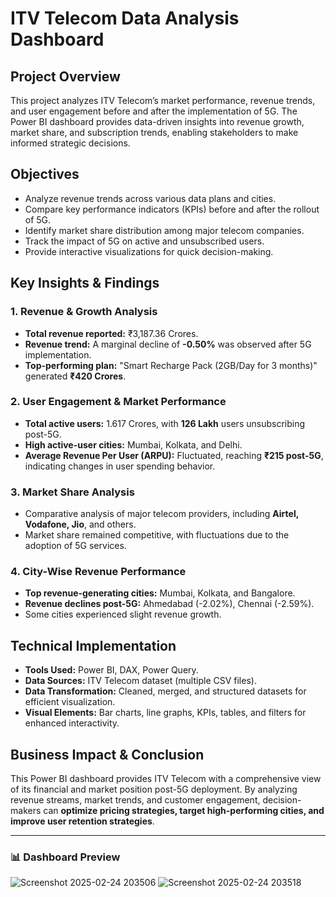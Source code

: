 # ITV Telecom Data Analysis Dashboard

## Project Overview
This project analyzes ITV Telecom’s market performance, revenue trends, and user engagement before and after the implementation of 5G. The Power BI dashboard provides data-driven insights into revenue growth, market share, and subscription trends, enabling stakeholders to make informed strategic decisions.

## Objectives
- Analyze revenue trends across various data plans and cities.
- Compare key performance indicators (KPIs) before and after the rollout of 5G.
- Identify market share distribution among major telecom companies.
- Track the impact of 5G on active and unsubscribed users.
- Provide interactive visualizations for quick decision-making.

## Key Insights & Findings
### 1. Revenue & Growth Analysis
- **Total revenue reported:** ₹3,187.36 Crores.
- **Revenue trend:** A marginal decline of **-0.50%** was observed after 5G implementation.
- **Top-performing plan:** "Smart Recharge Pack (2GB/Day for 3 months)" generated **₹420 Crores**.

### 2. User Engagement & Market Performance
- **Total active users:** 1.617 Crores, with **126 Lakh** users unsubscribing post-5G.
- **High active-user cities:** Mumbai, Kolkata, and Delhi.
- **Average Revenue Per User (ARPU):** Fluctuated, reaching **₹215 post-5G**, indicating changes in user spending behavior.

### 3. Market Share Analysis
- Comparative analysis of major telecom providers, including **Airtel, Vodafone, Jio**, and others.
- Market share remained competitive, with fluctuations due to the adoption of 5G services.

### 4. City-Wise Revenue Performance
- **Top revenue-generating cities:** Mumbai, Kolkata, and Bangalore.
- **Revenue declines post-5G:** Ahmedabad (-2.02%), Chennai (-2.59%).
- Some cities experienced slight revenue growth.

## Technical Implementation
- **Tools Used:** Power BI, DAX, Power Query.
- **Data Sources:** ITV Telecom dataset (multiple CSV files).
- **Data Transformation:** Cleaned, merged, and structured datasets for efficient visualization.
- **Visual Elements:** Bar charts, line graphs, KPIs, tables, and filters for enhanced interactivity.

## Business Impact & Conclusion
This Power BI dashboard provides ITV Telecom with a comprehensive view of its financial and market position post-5G deployment. By analyzing revenue streams, market trends, and customer engagement, decision-makers can **optimize pricing strategies, target high-performing cities, and improve user retention strategies**.

---

### 📊 Dashboard Preview
![Screenshot 2025-02-24 203506](https://github.com/user-attachments/assets/ad98c72a-4fc7-4d3c-9fa7-ef08b81942f7)
![Screenshot 2025-02-24 203518](https://github.com/user-attachments/assets/c1f3f60f-494d-4837-8a0c-09185da243ec)




